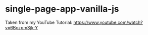 # single-page-app-vanilla-js

Taken from my YouTube Tutorial:
https://www.youtube.com/watch?v=6BozpmSjk-Y
